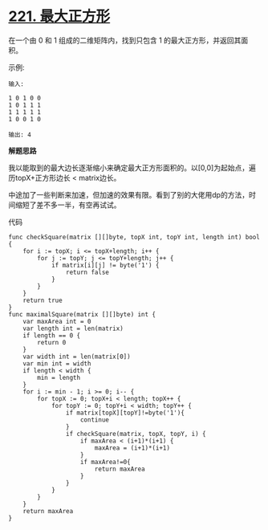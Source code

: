 # [221. 最大正方形](https://leetcode-cn.com/problems/maximal-square/)
在一个由 0 和 1 组成的二维矩阵内，找到只包含 1 的最大正方形，并返回其面积。

示例:

```
输入: 

1 0 1 0 0
1 0 1 1 1
1 1 1 1 1
1 0 0 1 0

输出: 4
```
**解题思路**

我以能取到的最大边长逐渐缩小来确定最大正方形面积的。以[0,0]为起始点，遍历topX+正方形边长 < matrix边长。

中途加了一些判断来加速，但加速的效果有限。看到了别的大佬用dp的方法，时间缩短了差不多一半，有空再试试。

代码

```
func checkSquare(matrix [][]byte, topX int, topY int, length int) bool {
	for i := topX; i <= topX+length; i++ {
		for j := topY; j <= topY+length; j++ {
            if matrix[i][j] != byte('1') {
				return false
			}
		}
	}
	return true
}
func maximalSquare(matrix [][]byte) int {
	var maxArea int = 0
    var length int = len(matrix)
    if length == 0 {
        return 0
    }
    var width int = len(matrix[0])
	var min int = width
	if length < width {
		min = length
	}
	for i := min - 1; i >= 0; i-- {
		for topX := 0; topX+i < length; topX++ {
			for topY := 0; topY+i < width; topY++ {
                if matrix[topX][topY]!=byte('1'){
                    continue
                }
				if checkSquare(matrix, topX, topY, i) {
                    if maxArea < (i+1)*(i+1) {
						maxArea = (i+1)*(i+1)
					}
                    if maxArea!=0{
                        return maxArea
                    }
				}
			}
		}
	}
	return maxArea
}
```